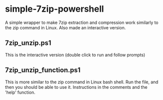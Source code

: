 # simple-7zip-powershell
A simple wrapper to make 7zip extraction and compression work similarly to the zip command in Linux. Also made an interactive version.

## 7zip_unzip.ps1
This is the interactive version (double click to run and follow prompts)

## 7zip_unzip_function.ps1
This is more similar to the zip command in Linux bash shell. Run the file, and then you should be able to use it. Instructions in the comments and the 'help' function.
